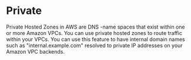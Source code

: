 # Private 

Private Hosted Zones in AWS are DNS -name spaces that exist within one or more Amazon VPCs. You can use private hosted zones to route traffic within your VPCs. You can use this feature to have internal domain names such as "internal.example.com" resolved to private IP addresses on your Amazon VPC backends.

